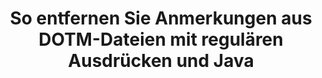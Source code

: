 ---
############################# Static ############################
layout: "auto-gen-gist"
draft: false
path: "de/redaction/java/annotation/dotm"
otherformats: CSV DOC DOCM DOCX DOT DOTX PDF POT POTM PPS PPSM PPSX PPT PPTM PPTX RTF XLS XLSM XLSX XLT XLTM XLTX  

############################# Head ############################
head_title: "Redigieren Sie DOTM-Anmerkungen über reguläre Ausdrücke in Java"
head_description: "Mit der API Java von GroupDocs.Redaction können Entwickler Anmerkungen aus PDF DOC DOCX RTF XLSX CSV PPT PPTX und Bildern mithilfe regulärer Ausdrücke in Java redigieren."

############################# Header ############################
title: "So entfernen Sie Anmerkungen aus DOTM-Dateien mit regulären Ausdrücken und Java"
description: "Mit der Java-API von GroupDocs.Redaction können Sie vertrauliche Kommentare aus Textverarbeitungsdokumenten, Arbeitsblättern, Präsentationen, PDFs und Bildern mithilfe regulärer Ausdrücke redigieren, ausblenden oder entfernen."

################### SubMenu/Download Button #####################
button:
    enable: true

############################# About ############################
about:
    enable: true
    title: "Was ist die Kommentarbereinigung?"
    content: |
        Bei der Textschwärzung oder -bereinigung werden vertrauliche oder unerwünschte Anmerkungen aus digitalen Dokumenten entfernt, während der Rest des Dokuments oder Absatzes, der sie enthält, intakt bleibt. Redaction hilft Benutzern und Organisationen, ihre sensiblen Informationen zu schützen, indem sie diese verbergen oder dauerhaft entfernen. Mithilfe der GroupDocs.Redaction Java API können Benutzer jetzt vertraulichen Text aus Textverarbeitungsdokumenten, Arbeitsblättern, Präsentationen, PDF und Rasterbilddateien schwärzen, ausblenden oder entfernen. Die API bietet eine Vielzahl von Optionen und Methoden zur Schwärzung privater Informationen in den Dokumenten. Es unterstützt die Suche und Schwärzung mithilfe regulärer Ausdrücke, die Verwendung textueller (Ausnahmecodes) oder grafischer Schwärzungen (farbige Rechtecke) und vieles mehr. Probieren Sie es also einfach aus und automatisieren Sie Ihren Dokument-Schwärzungsprozess, indem Sie die API herunterladen und ihre grundlegenden und erweiterten Funktionen erkunden.

############################# Steps ############################
steps:
    enable: true
    block:
    - title_left: "Redigieren Sie DOTM-Anmerkungen mithilfe regulärer Ausdrücke in Java"
      content_left: |
        GroupDocs.Redaction ermöglicht das einfache Entfernen vertraulicher oder privater Daten aus Ihren Dokumenten. Der häufigste Schwärzungsfall ist das Entfernen einer Anmerkung aus einem Dokument. 

        Der folgende Code kann verwendet werden, um die Anmerkungsschwärzung mithilfe eines regulären Ausdrucks auf ein Dokument anzuwenden. Es ermöglicht Benutzern, alle Kommentare zu ersetzen und „john“ durch ein „[geschwärzt]“ als Ausnahmecode zu referenzieren.

      title_right: "Entfernen Sie vertrauliche Daten aus DOTM Kommentaren"
      content_right: |
        * Erstellen Sie eine Instanz der Klasse [Redactor](https://apireference.groupdocs.com/redaction/java/com.groupdocs.redaction/Redactor) und laden Sie die Datei DOTM hoch
        * Erstellen Sie eine Instanz der Klasse [AnnotationRedaction](https://apireference.groupdocs.com/redaction/java/com.groupdocs.redaction.redactions/AnnotationRedaction).
        * Rufen Sie die Methode redactor.apply mit dem Objekt der AnnotationRedaction-Klasse auf
        * Rufen Sie die Methode redactor.save auf, um die Änderungen zu speichern 

      gisthash: "75d727ec8cec6c416b307caeee59f44b"
      gistfile: "AnnotationRedaction.java"
      
    - title_left: "System Anforderungen"
      content_left: |
        GroupDocs.Redaction for Java APIs werden auf allen wichtigen Plattformen und Betriebssystemen unterstützt. Den vollständigen Leitfaden zu den Systemanforderungen finden Sie unter [Systemanforderungen](https://docs.groupdocs.com/redaction/java/system-requirements). Bevor Sie den folgenden Code ausführen, stellen Sie bitte sicher, dass die folgenden Voraussetzungen auf Ihrem System installiert sind :
        * Betriebssysteme: Microsoft Windows, Linux, MacOS
        * Entwicklungsumgebung: NetBeans, Intellij IDEA, Eclipse usw
        * Java Laufzeitumgebung: J2SE 6.0 und höher
        * Holen Sie sich die neueste Version von GroupDocs.Redaction for Java von [Maven](https://repository.groupdocs.com/webapp/#/artifacts/browse/tree/General/repo/com/groupdocs/groupdocs-redaction)
        
      title_right: "Wie verwende ich GroupDocs.Redaction?"
      content_right: |
        * Ermöglichen Sie Benutzern das Hinzufügen benutzerdefinierter Dokumentformate und Schwärzungsarten
        * Zum Entfernen sensibler Informationen ist keine zusätzliche Software erforderlich
        * Möglichkeit, das Seitenbereich-Rendering-Dokument als PDF festzulegen
        * Einfache Möglichkeit, verschiedene Arten von Metadaten zu redigieren: Autorenname, Version, Titel, Betreff, Beschreibung und vieles mehr
        * Extraktion von Dokumentinformationen – Dateityp, Seitenanzahl usw.

############################# Demos ############################
demos:
    enable: true
############################# About Formats ############################
about_formats:
    enable: true
############################# More Formats ############################
more_formats:
    enable: true

############################# Back to top ###############################
back_to_top:
    enable: true
---